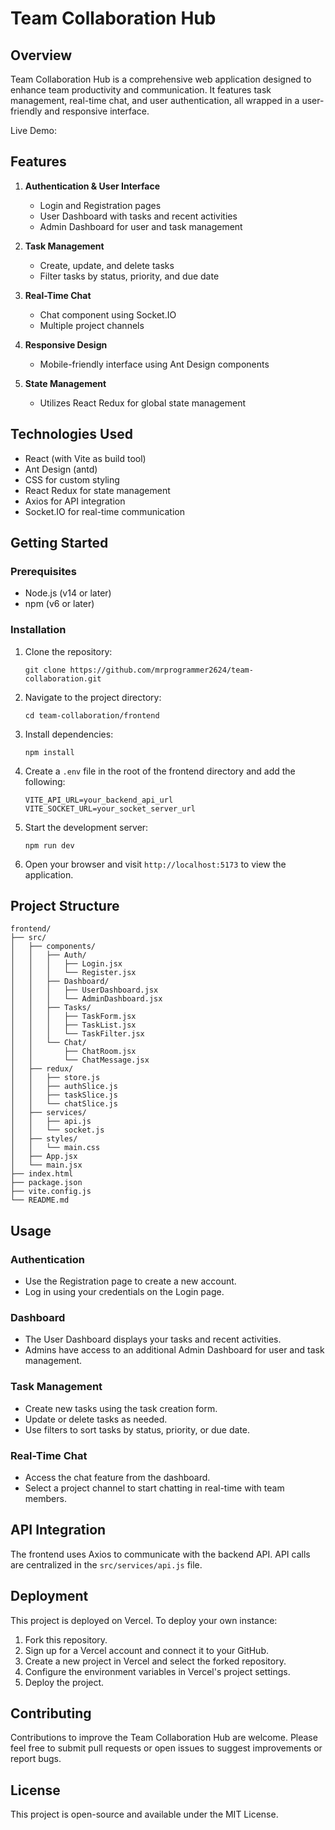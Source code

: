 # Team Collaboration Hub

## Overview

Team Collaboration Hub is a comprehensive web application designed to enhance team productivity and communication. It features task management, real-time chat, and user authentication, all wrapped in a user-friendly and responsive interface.

Live Demo: []()

## Features

1. **Authentication & User Interface**
   - Login and Registration pages
   - User Dashboard with tasks and recent activities
   - Admin Dashboard for user and task management

2. **Task Management**
   - Create, update, and delete tasks
   - Filter tasks by status, priority, and due date

3. **Real-Time Chat**
   - Chat component using Socket.IO
   - Multiple project channels

4. **Responsive Design**
   - Mobile-friendly interface using Ant Design components

5. **State Management**
   - Utilizes React Redux for global state management

## Technologies Used

- React (with Vite as build tool)
- Ant Design (antd)
- CSS for custom styling
- React Redux for state management
- Axios for API integration
- Socket.IO for real-time communication

## Getting Started

### Prerequisites

- Node.js (v14 or later)
- npm (v6 or later)

### Installation

1. Clone the repository:
   ```
   git clone https://github.com/mrprogrammer2624/team-collaboration.git
   ```

2. Navigate to the project directory:
   ```
   cd team-collaboration/frontend
   ```

3. Install dependencies:
   ```
   npm install
   ```

4. Create a `.env` file in the root of the frontend directory and add the following:
   ```
   VITE_API_URL=your_backend_api_url
   VITE_SOCKET_URL=your_socket_server_url
   ```

5. Start the development server:
   ```
   npm run dev
   ```

6. Open your browser and visit `http://localhost:5173` to view the application.

## Project Structure

```
frontend/
├── src/
│   ├── components/
│   │   ├── Auth/
│   │   │   ├── Login.jsx
│   │   │   └── Register.jsx
│   │   ├── Dashboard/
│   │   │   ├── UserDashboard.jsx
│   │   │   └── AdminDashboard.jsx
│   │   ├── Tasks/
│   │   │   ├── TaskForm.jsx
│   │   │   ├── TaskList.jsx
│   │   │   └── TaskFilter.jsx
│   │   └── Chat/
│   │       ├── ChatRoom.jsx
│   │       └── ChatMessage.jsx
│   ├── redux/
│   │   ├── store.js
│   │   ├── authSlice.js
│   │   ├── taskSlice.js
│   │   └── chatSlice.js
│   ├── services/
│   │   ├── api.js
│   │   └── socket.js
│   ├── styles/
│   │   └── main.css
│   ├── App.jsx
│   └── main.jsx
├── index.html
├── package.json
├── vite.config.js
└── README.md
```

## Usage

### Authentication

- Use the Registration page to create a new account.
- Log in using your credentials on the Login page.

### Dashboard

- The User Dashboard displays your tasks and recent activities.
- Admins have access to an additional Admin Dashboard for user and task management.

### Task Management

- Create new tasks using the task creation form.
- Update or delete tasks as needed.
- Use filters to sort tasks by status, priority, or due date.

### Real-Time Chat

- Access the chat feature from the dashboard.
- Select a project channel to start chatting in real-time with team members.

## API Integration

The frontend uses Axios to communicate with the backend API. API calls are centralized in the `src/services/api.js` file.

## Deployment

This project is deployed on Vercel. To deploy your own instance:

1. Fork this repository.
2. Sign up for a Vercel account and connect it to your GitHub.
3. Create a new project in Vercel and select the forked repository.
4. Configure the environment variables in Vercel's project settings.
5. Deploy the project.

## Contributing

Contributions to improve the Team Collaboration Hub are welcome. Please feel free to submit pull requests or open issues to suggest improvements or report bugs.

## License

This project is open-source and available under the MIT License.